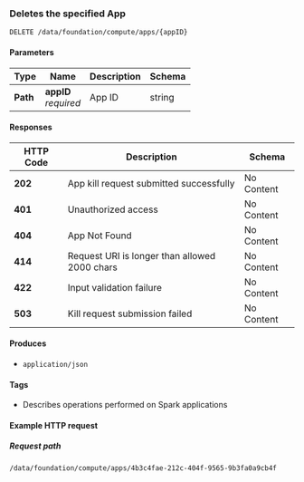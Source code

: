 
<a name="deleteapp"></a>
### Deletes the specified App
```
DELETE /data/foundation/compute/apps/{appID}
```


#### Parameters

|Type|Name|Description|Schema|
|---|---|---|---|
|**Path**|**appID**  <br>*required*|App ID|string|


#### Responses

|HTTP Code|Description|Schema|
|---|---|---|
|**202**|App kill request submitted successfully|No Content|
|**401**|Unauthorized access|No Content|
|**404**|App Not Found|No Content|
|**414**|Request URI is longer than allowed 2000 chars|No Content|
|**422**|Input validation failure|No Content|
|**503**|Kill request submission failed|No Content|


#### Produces

* `application/json`


#### Tags

* Describes operations performed on Spark applications


#### Example HTTP request

##### Request path
```
/data/foundation/compute/apps/4b3c4fae-212c-404f-9565-9b3fa0a9cb4f
```



